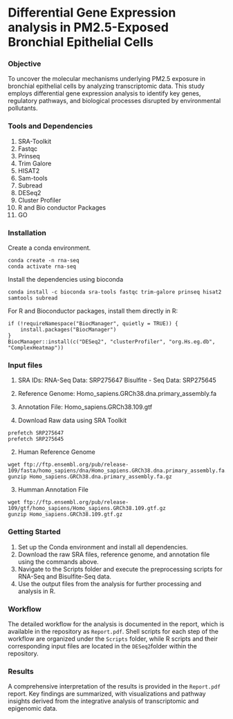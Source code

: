 # Differential Gene Expression analysis in PM2.5-Exposed Bronchial Epithelial Cells

### Objective
To uncover the molecular mechanisms underlying PM2.5 exposure in bronchial epithelial cells by analyzing transcriptomic data. This study employs differential gene expression analysis to identify key genes, regulatory pathways, and biological processes disrupted by environmental pollutants.

### Tools and Dependencies
1. SRA-Toolkit
2. Fastqc
3. Prinseq
4. Trim Galore
5. HISAT2
6. Sam-tools
7. Subread
8. DESeq2
9. Cluster Profiler
10. R and Bio conductor Packages
11. GO

### Installation

Create a conda environment.
```
conda create -n rna-seq
conda activate rna-seq
```
Install the dependencies using bioconda
```
conda install -c bioconda sra-tools fastqc trim-galore prinseq hisat2 samtools subread
```
For R and Bioconductor packages, install them directly in R:
```
if (!requireNamespace("BiocManager", quietly = TRUE)) {
    install.packages("BiocManager")
}
BiocManager::install(c("DESeq2", "clusterProfiler", "org.Hs.eg.db", "ComplexHeatmap"))
```

### Input files 
1. SRA IDs: RNA-Seq Data: SRP275647 Bisulfite - Seq Data: SRP275645
2. Reference Genome: Homo_sapiens.GRCh38.dna.primary_assembly.fa
3. Annotation File: Homo_sapiens.GRCh38.109.gtf

1. Download Raw data using SRA Toolkit
```
prefetch SRP275647
prefetch SRP275645
```
2. Human Reference Genome 
```
wget ftp://ftp.ensembl.org/pub/release-109/fasta/homo_sapiens/dna/Homo_sapiens.GRCh38.dna.primary_assembly.fa.gz
gunzip Homo_sapiens.GRCh38.dna.primary_assembly.fa.gz
```
3. Humman Annotation File
```
wget ftp://ftp.ensembl.org/pub/release-109/gtf/homo_sapiens/Homo_sapiens.GRCh38.109.gtf.gz
gunzip Homo_sapiens.GRCh38.109.gtf.gz
```
### Getting Started
1.	Set up the Conda environment and install all dependencies.
2.	Download the raw SRA files, reference genome, and annotation file using the commands above.
3.	Navigate to the Scripts folder and execute the preprocessing scripts for RNA-Seq and Bisulfite-Seq data.
4.	Use the output files from the analysis for further processing and analysis in R.

### Workflow
The detailed workflow for the analysis is documented in the report, which is available in the repository as ```Report.pdf```. Shell scripts for each step of the workflow are organized under the ```Scripts``` folder, while R scripts and their corresponding input files are located in the ```DESeq2```folder within the repository.

### Results
A comprehensive interpretation of the results is provided in the ```Report.pdf``` report. Key findings are summarized, with visualizations and pathway insights derived from the integrative analysis of transcriptomic and epigenomic data.
